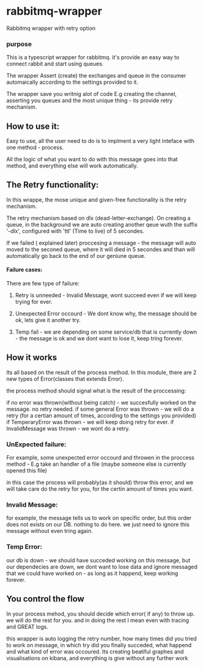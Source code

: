 # rabbitmq-wrapper
Rabbitmq wrapper with retry option

### purpose

This is a typescript wrapper for rabbitmq. it's provide an easy way to connect rabbit and start using queues.

The wrapper Assert (create) the exchanges and queue in the consumer automaically according to the settings provided to it.

The wrapper save you writnig alot of code E.g creating the channel, asserting you queues and the most unique thing - its provide retry mechanism.

## How to use it:

Easy to use, all the user need to do is to implment a very light inteface with one method - process.

All the logic of what you want to do with this message goes into that method, and everything else will work automatically.


## The Retry functionality: 

In this wrappe, the mose unique and given-free functionality is the retry mechanism.

The retry mechanism based on dlx (dead-letter-exchange).
On creating a queue, in the background we are auto creating another qeue wuth the suffix '-dlx', configured with 'ttl' (Time to live) of 5 secondes.

If we failed ( explained later) proccesing a message  - the message will auto moved to the seconed queue, where it will died in 5 secondes and than will automatically go back to the end of our geniune queue.

#### Failure cases:
There are few type of failure: 
1) Retry is unneeded - Invalid Message, wont succeed even if we will keep trying for ever.

2) Unexpected Error occourd - We dont know why, the message should be ok, lets give it another try.

3) Temp fail - we are depending on some service/db that is currently down - the message is ok and we dont want to lose it, keep tring forever.

## How it works
Its all based on the result of the process method.
In this module, there are 2 new types of Error(classes that extends Error).

the process method should signal what is the result of the proccessing:

if no error was thrown(without being catch) - we succesfully worked on the message. no retry needed.
if some general Error was thrown - we will do a retry (for a certian amount of times, according to the settings you provided)
if TemperaryError was thrown - we will keep doing retry for ever.
if InvalidMessage was thrown - we wont do a retry.

### UnExpected failure:
For example, some unexpected error occourd and throwen in the proccess method - E.g take an handler of a file (maybe someone else is currently opened this file)

in this case the process will probably(as it should) throw this error, and we will take care do the retry for you, for the certin amount of times you want.

### Invalid Message:
for example, the message tells us to work on specific order, but this order does not exists on our DB. nothing to do here. we just need to ignore this message without even tring again.

### Temp Error:
our db is down - we should have succeded working on this message, but our dependecies are down, we dont want to lose data and ignore messaged that we could have worked on - as long as it happend, keep working forever.


## You control the flow
In your process mehod, you should decide which error( if any) to throw up. we will do the rest for you. and in doing the rest I mean even with tracing and GREAT logs.


this wrapper is auto logging the retry number, how many times did you tried to work on message, in which try did you finally succeded, what happend and what kind of error was occoured. 
Its creating beatiful graphes and visualisations on kibana, and everything is give without any further work
